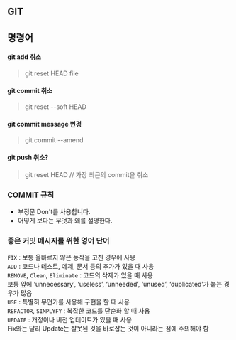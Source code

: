 ## GIT 

## 명령어
#### git add 취소
> git reset HEAD file

#### git commit 취소
> git reset --soft HEAD

#### git commit message 변경
> git commit --amend

#### git push 취소?
> git reset HEAD
// 가장 최근의 commit을 취소

### COMMIT 규칙
* 부정문 Don't를 사용합니다.
* 어떻게 보다는 무엇과 왜를 설명한다.      


### 좋은 커밋 메시지를 위한 영어 단어
``` FIX ``` : 보통 올바르지 않은 동작을 고친 경우에 사용 <br>
``` ADD ```  : 코드나 테스트, 예제, 문서 등의 추가가 있을 때 사용 <br>
``` REMOVE ```, ``` Clean ```, ``` Eliminate ``` : 코드의 삭제가 있을 때 사용 <br> 
보통 앞에 ‘unnecessary’, ‘useless’, ‘unneeded’, ‘unused’, ‘duplicated’가 붙는 경우가 많음\
``` USE ``` : 특별히 무언가를 사용해 구현을 할 때 사용 <br>
``` REFACTOR ```, ``` SIMPLYFY ``` : 복잡한 코드를 단순화 할 때 사용 <br> 
``` UPDATE ``` : 개정이나 버전 업데이트가 있을 때 사용 <br> 
Fix와는 달리 Update는 잘못된 것을 바로잡는 것이 아니라는 점에 주의해야 함